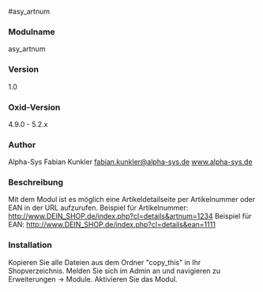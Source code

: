 #asy_artnum

### Modulname ###
asy_artnum

### Version ###
1.0

### Oxid-Version ###
4.9.0 - 5.2.x

### Author ###
Alpha-Sys
Fabian Kunkler
fabian.kunkler@alpha-sys.de
www.alpha-sys.de

### Beschreibung ###
Mit dem Modul ist es möglich eine Artikeldetailseite per Artikelnummer oder EAN in der URL aufzurufen. 
Beispiel für Artikelnummer:
http://www.DEIN_SHOP.de/index.php?cl=details&artnum=1234
Beispiel für EAN:
http://www.DEIN_SHOP.de/index.php?cl=details&ean=1111


### Installation ###
Kopieren Sie alle Dateien aus dem Ordner "copy_this" in Ihr Shopverzeichnis.
Melden Sie sich im Admin an und navigieren zu Erweiterungen -> Module. Aktivieren Sie das Modul.

